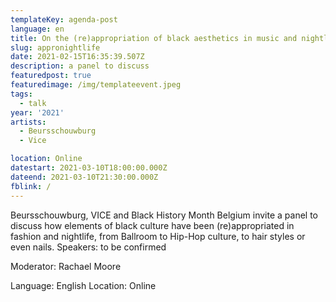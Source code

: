 ```yaml
---
templateKey: agenda-post
language: en
title: On the (re)appropriation of black aesthetics in music and nightlife
slug: appronightlife
date: 2021-02-15T16:35:39.507Z
description: a panel to discuss
featuredpost: true
featuredimage: /img/templateevent.jpeg
tags:
  - talk
year: '2021'
artists:
  - Beursschouwburg
  - Vice

location: Online
datestart: 2021-03-10T18:00:00.000Z
dateend: 2021-03-10T21:30:00.000Z
fblink: /
---
```



Beursschouwburg, VICE and Black History Month Belgium invite a panel to discuss how elements of black culture have been (re)appropriated in fashion and nightlife, from Ballroom to Hip-Hop culture, to hair styles or even nails.
Speakers: to be confirmed

Moderator: Rachael Moore

Language: English
Location: Online
